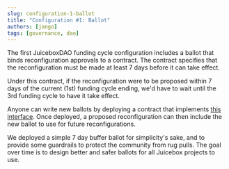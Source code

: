 ```yaml
---
slug: configuration-1-ballot
title: "Configuration #1: Ballot"
authors: [jango]
tags: [governance, dao]
---
```


The first JuiceboxDAO funding cycle configuration includes a ballot that binds reconfiguration approvals to a contract. The contract specifies that the reconfiguration must be made at least 7 days before it can take effect.

Under this contract, if the reconfiguration were to be proposed within 7 days of the current (1st) funding cycle ending, we'd have to wait until the 3rd funding cycle to have it take effect.

Anyone can write new ballots by deploying a contract that implements [this interface](https://github.com/jbx-protocol/juicehouse/blob/1c7edfd9a30299a1c9f366f31b0711fc3c11af57/packages/hardhat/contracts/interfaces/IFundingCycleBallot.sol). Once deployed, a proposed reconfiguration can then include the new ballot to use for future reconfigurations.  

We deployed a simple 7 day buffer ballot for simplicity's sake, and to provide some guardrails to protect the community from rug pulls. The goal over time is to design better and safer ballots for all Juicebox projects to use.

